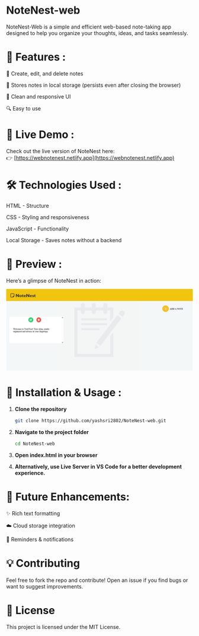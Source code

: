 # NoteNest-web
 NoteNest-Web is a simple and efficient web-based note-taking app designed to help you organize your thoughts, ideas, and tasks seamlessly.
# 🚀 Features :

📝 Create, edit, and delete notes

💾 Stores notes in local storage (persists even after closing the browser)

🎨 Clean and responsive UI

🔍 Easy to use

# 🔗 Live Demo :
Check out the live version of NoteNest here:  
👉 [https://webnotenest.netlify.app](https://webnotenest.netlify.app)

# 🛠️ Technologies Used :

HTML - Structure

CSS - Styling and responsiveness

JavaScript - Functionality

Local Storage - Saves notes without a backend

# 📸 Preview :
Here’s a glimpse of NoteNest in action:  

![NoteNest Screenshot](images/Preview-NoteNest.png)

# 📂 Installation & Usage :

1. **Clone the repository**
   ```bash
   git clone https://github.com/yashsri2802/NoteNest-web.git

2. **Navigate to the project folder**
   ```bash
   cd NoteNest-web

3. **Open index.html in your browser**

4. **Alternatively, use Live Server in VS Code for a better development experience.**

# 📌 Future Enhancements: 

✨ Rich text formatting

☁️ Cloud storage integration

🔔 Reminders & notifications

# 💡 Contributing
Feel free to fork the repo and contribute! Open an issue if you find bugs or want to suggest improvements.

# 📜 License
This project is licensed under the MIT License.
